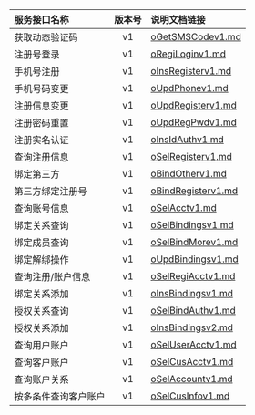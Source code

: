   
| 服务接口名称 | 版本号 | 说明文档链接 |  
| :----------------- | :-----: | :---------------- |  
| 获取动态验证码 | v1 | [oGetSMSCodev1.md](https://github.com/Zhang-Monica/gitMd/blob/master/register_v1/oGetSMSCodev1.md) |  
| 注册号登录 | v1 | [oRegiLoginv1.md](https://github.com/Zhang-Monica/gitMd/blob/master/register_v1/oRegiLoginv1.md) |  
| 手机号注册 | v1 | [oInsRegisterv1.md](https://github.com/Zhang-Monica/gitMd/blob/master/register_v1/oInsRegisterv1.md) |  
| 手机号码变更 | v1 | [oUpdPhonev1.md](https://github.com/Zhang-Monica/gitMd/blob/master/register_v1/oUpdPhonev1.md) |  
| 注册信息变更 | v1 | [oUpdRegisterv1.md](https://github.com/Zhang-Monica/gitMd/blob/master/register_v1/oUpdRegisterv1.md) |  
| 注册密码重置 | v1 | [oUpdRegPwdv1.md](https://github.com/Zhang-Monica/gitMd/blob/master/register_v1/oUpdRegPwdv1.md) |  
| 注册实名认证 | v1 | [oInsIdAuthv1.md](https://github.com/Zhang-Monica/gitMd/blob/master/register_v1/oInsIdAuthv1.md) |  
| 查询注册信息 | v1 | [oSelRegisterv1.md](https://github.com/Zhang-Monica/gitMd/blob/master/register_v1/oSelRegisterv1.md) |  
| 绑定第三方 | v1 | [oBindOtherv1.md](https://github.com/Zhang-Monica/gitMd/blob/master/register_v1/oBindOtherv1.md) |  
| 第三方绑定注册号 | v1 | [oBindRegisterv1.md](https://github.com/Zhang-Monica/gitMd/blob/master/register_v1/oBindRegisterv1.md) |  
| 查询账号信息 | v1 | [oSelAcctv1.md](https://github.com/Zhang-Monica/gitMd/blob/master/register_v1/oSelAcctv1.md) |  
| 绑定关系查询 | v1 | [oSelBindingsv1.md](https://github.com/Zhang-Monica/gitMd/blob/master/register_v1/oSelBindingsv1.md) |  
| 绑定成员查询 | v1 | [oSelBindMorev1.md](https://github.com/Zhang-Monica/gitMd/blob/master/register_v1/oSelBindMorev1.md) |  
| 绑定解绑操作 | v1 | [oUpdBindingsv1.md](https://github.com/Zhang-Monica/gitMd/blob/master/register_v1/oUpdBindingsv1.md) |  
| 查询注册/账户信息 | v1 | [oSelRegiAcctv1.md](https://github.com/Zhang-Monica/gitMd/blob/master/register_v1/oSelRegiAcctv1.md) |  
| 绑定关系添加 | v1 | [oInsBindingsv1.md](https://github.com/Zhang-Monica/gitMd/blob/master/register_v1/oInsBindingsv1.md) |  
| 授权关系查询 | v1 | [oSelBindAuthv1.md](https://github.com/Zhang-Monica/gitMd/blob/master/register_v1/oSelBindAuthv1.md) |  
| 授权关系添加 | v1 | [oInsBindingsv2.md](https://github.com/Zhang-Monica/gitMd/blob/master/register_v1/oInsBindingsv2.md) |  
| 查询用户账户 | v1 | [oSelUserAcctv1.md](https://github.com/Zhang-Monica/gitMd/blob/master/register_v1/oSelUserAcctv1.md) |  
| 查询客户账户 | v1 | [oSelCusAcctv1.md](https://github.com/Zhang-Monica/gitMd/blob/master/register_v1/oSelCusAcctv1.md) |  
| 查询账户关系 | v1 | [oSelAccountv1.md](https://github.com/Zhang-Monica/gitMd/blob/master/register_v1/oSelAccountv1.md) |  
| 按多条件查询客户账户 | v1 | [oSelCusInfov1.md](https://github.com/Zhang-Monica/gitMd/blob/master/register_v1/oSelCusInfov1.md) |  
  
